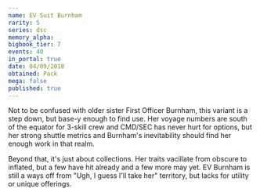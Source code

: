 ```yaml
---
name: EV Suit Burnham
rarity: 5
series: dsc
memory_alpha:
bigbook_tier: 7
events: 40
in_portal: true
date: 04/09/2018
obtained: Pack
mega: false
published: true
---
```


Not to be confused with older sister First Officer Burnham, this variant is a step down, but base-y enough to find use. Her voyage numbers are south of the equator for 3-skill crew and CMD/SEC has never hurt for options, but her strong shuttle metrics and Burnham's inevitability should find her enough work in that realm.

Beyond that, it's just about collections. Her traits vacillate from obscure to inflated, but a few have hit already and a few more may yet. EV Burnham is still a ways off from "Ugh, I guess I'll take her" territory, but lacks for utility or unique offerings.
